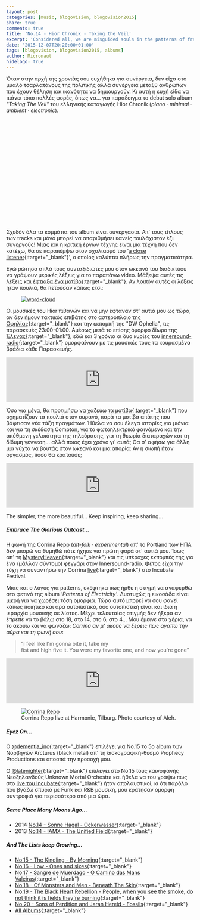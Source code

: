 ```yaml
---
layout: post
categories: [music, blogovision, blogovision2015]
share: true
comments: true
title: 'No.14 - Hior Chronik - Taking the Veil'
excerpt: 'Considered all, we are misguided souls in the patterns of fraud'
date: '2015-12-07T20:20:00+01:00'
tags: [blogovision, blogovision2015, albums]
author: Micronaut
hidelogo: true
---
```

Όταν στην αρχή της χρονιάς σου ευχήθηκα για συνέργεια, δεν είχα στο μυαλό τσαρλατάνους της πολιτικής αλλά συνέργεια μεταξύ ανθρώπων που έχουν θέληση και ικανότητα να δημιουργούν. Κι αυτή η ευχή είδα να πιάνει τόπο πολλές φορές, όπως να...  για παράδειγμα το debut solo album *"Taking The Veil"*  του ελληνικής καταγωγής Hior Chronik (*piano · minimal · ambient · electronic*).

<div class="invisible">
<figure class="center">
	<iframe width="70%" height="281" src="about:blank" data-src="https://www.youtube.com/embed/cqc8anzlgyA"  frameborder="0">&nbsp;</iframe>
</figure>
</div>

Σχεδόν όλα τα κομμάτια του album είναι συνεργασία. Απ' τους τίτλους των tracks και μόνο μπορεί να απαριθμήσει κανείς τουλάχιστον έξι συνεργούς! Μιας και η κριτική έργων τέχνης είναι μια τέχνη που δεν κατέχω, θα σε παραπέμψω στον σχολιασμό του '[a close listener](http://acloserlisten.com/2015/06/18/hior-chronik-taking-the-veil/){:target="_blank"}', ο οποίος καλύπτει πλήρως την πραγματικότητα.

Εγώ ρώτησα απλά τους συνταξιδιώτες μου στον ωκεανό του διαδικτύου να γράψουν μερικές λέξεις για το παραπάνω video. Μάζεψα αυτές τις λέξεις και [έφτιαξα ένα μοτίβο](https://www.jasondavies.com/wordcloud/){:target="_blank"}. Αν λοιπόν αυτές οι λέξεις ήταν πουλιά, θα πετούσαν κάπως έτσι:

<div class="invisible">
<figure  class="center">
    <a href="/images/posts/svg/wordcloud.svg"><img src="about:blank" data-src="/images/posts/svg/wordcloud.svg" alt="word-cloud"/></a>
</figure>
</div>

Οι μουσικές του Hior πιθανών και να μην έφταναν στ' αυτιά μου ως τώρα, αν δεν ήμουν τακτικός επιβάτης στο αστερόπλοιο της [Οφηλίας](https://www.mixcloud.com/opheliah2o/){:target="_blank"} και την εκπομπή της "DW Ophelia", τις παρασκευές 23:00-01:00.  Αμέσως μετά το επίσης όμορφο δίωρο της [Έλενας](https://www.mixcloud.com/elenaelliniadou/){:target="_blank"}, εδώ και 3 χρόνια οι δυο κυρίες του [innersound-radio](http://innersound-radio.com/){:target="_blank"} ομορφαίνουν με τις μουσικές τους τα κουρασμένα βράδια κάθε Παρασκευής.

<iframe style="border: 0; width: 100%; height: 120px;" src="https://bandcamp.com/EmbeddedPlayer/album=3757811949/size=large/bgcol=ffffff/linkcol=0687f5/tracklist=false/artwork=small/track=3524785901/transparent=true/" seamless><a href="http://kitchenlabel.bandcamp.com/album/taking-the-veil">Taking The Veil by Hior Chronik</a></iframe>

Όσο για μένα, θα προτιμήσω να χαζεύω [τα μοτίβα](https://www.mixcloud.com/MoonlightFairyTales/life-is-a-waltz-vol12-an-ode-to-starlings-natural-law-science/){:target="_blank"} που σχηματίζουν τα πουλιά στον ουρανό, παρά τα μοτίβα απάτης που βάφτισαν νέα τάξη πραγμάτων. Ήθελα να σου έλεγα ιστορίες για μιόνια και για τη σκέδαση Compton, για το φωτοηλεκτρικό φαινόμενο και την απύθμενη γελοιότητα της τηλεόρασης, για τη θεωρία διαταραχών και τη δίδυμη γέννεση... αλλά ποιος έχει χρόνο γι' αυτά; Θα σ' αφήσω για άλλη μια νύχτα να βουτάς στον ωκεανό και μια απορία: Αν η σιωπή ήταν οργασμός, πόσο θα κρατούσε;

<iframe style="border: 0; width: 100%; height: 120px;" src="https://bandcamp.com/EmbeddedPlayer/album=3757811949/size=large/bgcol=ffffff/linkcol=0687f5/tracklist=false/artwork=small/track=3976296178/transparent=true/" seamless><a href="http://kitchenlabel.bandcamp.com/album/taking-the-veil">Taking The Veil by Hior Chronik</a></iframe>

The simpler, the more beautiful... Keep inspiring, keep sharing... 

<div class="text-divider"></div>

##### Embrace The Glorious Outcast...

Η φωνή της Corrina Repp (*alt-folk · experimental*) απ' το Portland των ΗΠΑ δεν μπορώ να θυμηθώ πότε ήχησε για πρώτη φορά στ' αυτιά μου. Ίσως απ' τη [MysteryHeaven](https://www.mixcloud.com/mheav/){:target="_blank"} και τις υπέροχες εκπομπές της για ένα (μάλλον σύντομο) φεγγάρι στον Innersound-radio. Φέτος είχα την τύχη να συναντήσω την Corrina [live](/music/review/incubate-2015/){:target="_blank"} στο Incubate Festival.

 Μιας και ο λόγος για patterns, σκέφτηκα πως ήρθε η στιγμή να αναφερθώ στο φετινό της album *'Patterns of Electricity'*. Δυστυχώς η εικοσάδα είναι μικρή για να χωρέσει τόση ομορφιά. Τώρα αυτό μπορεί να σου φανεί κάπως ποιητικό και άρα ουτοπιστικό, όσο ουτοπιστική είναι και ίδια η ιεραρχία μουσικής σε λίστες. Μέχρι τελευταίας στιγμής δεν ήξερα αν έπρεπε να το βάλω στο 18, στο 14, στο 6, στο 4... Μου έμεινε στα χέρια, να το ακούω και να φωνάζω: *Corrina αν μ' ακούς να ξέρεις πως αγαπώ την αύρα και τη φωνή σου*:
 
>&ldquo;I feel like I'm gonna bite it, take my<br/>
> fist and high five it. You were my favorite one, and now you're gone&rdquo;

 <iframe style="border: 0; width: 100%; height: 120px;" src="https://bandcamp.com/EmbeddedPlayer/album=578343964/size=large/bgcol=ffffff/linkcol=0687f5/tracklist=false/artwork=small/track=2994773141/transparent=true/" seamless><a href="http://corrinarepp.bandcamp.com/album/the-pattern-of-electricity">The Pattern of Electricity by Corrina Repp</a></iframe>
 
 <div class="invisible">
<figure  class="center">
    <a href="{{ site.external_data_url }}/images/posts/incubate2015/incu2015_27.jpg"><img src="about:blank" data-src="{{ site.external_data_url }}/images/posts/incubate2015/incu2015_27_low.jpg" alt="Corrina Repp"/></a>
	<figcaption>Corrina Repp live at Harmonie, Tilburg. Photo courtesy of Aleh.</figcaption>
</figure>
</div>

<div class="text-divider"></div>

##### <i class="fa fa-hand-o-right"></i> Eyez Οn...

Ο [@dementia_inc](http://avatonkortez.blogspot.nl/2015/12/to-15-dementiainc-arcturus-arcturian.html){:target="_blank"} επιλέγει για Νο.15 το 5ο album των Νορβηγών Arcturus	(black metal) απ' τη δισκογραφική-θεσμό Prophecy Productions και αποσπά την προσοχή μου.

O [@latenighter](http://latenighters-show.tumblr.com/post/134673963161/blogovision-2015-no-15){:target="_blank"} επιλέγει στο Νο.15 τους καινοφανής Νεοζηλανδούς Unknown Mortal Orchestra και ήθελα να του γράψω πως στο [live του Incubate](/music/review/incubate-2015/){:target="_blank"} ήταν απολαυστικοί, κι ότι παρόλο που βγάζω σπυριά με Funk και R&B μουσική, μου κράτησαν όμορφη συντροφιά για περισσότερο από μια ώρα.

##### <i class="fa fa-hand-o-right"></i> Same Place Many Moons Ago...

* 2014 [No.14 - Sonne Hagal - Ockerwasser](/music/blogovision/blogovision2014/blogovision2014-no14/){:target="_blank"}
* 2013 [No.14 - IAMX - The Unified Field](/music/blogovision/blogovision2013/blogovision2013-no14/){:target="_blank"}

##### <i class="fa fa-hand-o-right"></i> And The Lists keep Growing...

* [No.15 - The Kindling - By Morning](/music/blogovision/blogovision2015/blogovision2015-no15/){:target="_blank"}
* [No.16 - Low - Ones and sixes](/music/blogovision/blogovision2015/blogovision2015-no16/){:target="_blank"}
* [No.17 - Sangre de Muerdago - O Camiño das Mans Valeiras](/music/blogovision/blogovision2015/blogovision2015-no17/){:target="_blank"}
* [No.18 - Of Monsters and Men - Beneath The Skin](/music/blogovision/blogovision2015/blogovision2015-no18/){:target="_blank"}
* [No.19 - The Black Heart Rebellion - People, when you see the smoke, do not think it is fields they're burning](/music/blogovision/blogovision2015/blogovision2015-no19/){:target="_blank"}
* [No.20 - Sons of Perdition and Jaran Hereid - Fossils](/music/blogovision/blogovision2015/blogovision2015-no20/){:target="_blank"}
* [All Albums](/music/new-albums-2015/){:target="_blank"}